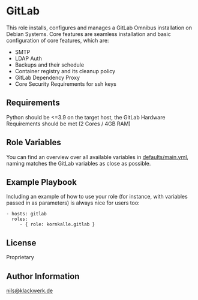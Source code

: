 GitLab
=========

This role installs, configures and manages a GitLab Omnibus installation on Debian Systems. Core features are seamless installation and basic configuration of core features, which are:

- SMTP
- LDAP Auth
- Backups and their schedule
- Container registry and its cleanup policy
- GitLab Dependency Proxy
- Core Security Requirements for ssh keys


Requirements
------------

Python should be <=3.9 on the target host, the GitLab Hardware Requirements should be met (2 Cores / 4GB RAM)

Role Variables
--------------

You can find an overview over all available variables in [defaults/main.yml](defaults/main.yml), naming matches the GitLab variables as close as possible.

Example Playbook
----------------

Including an example of how to use your role (for instance, with variables passed in as parameters) is always nice for users too:

    - hosts: gitlab
      roles:
         - { role: kornkalle.gitlab }

License
-------

Proprietary

Author Information
------------------

nils@klackwerk.de
